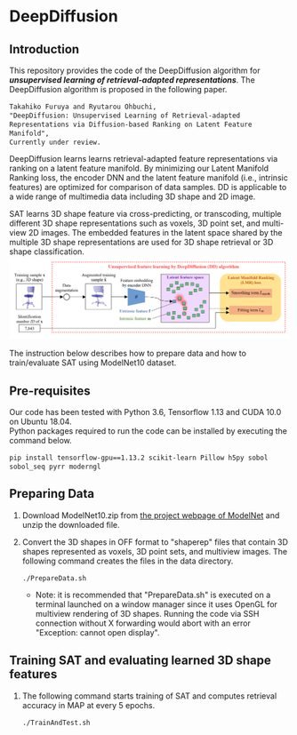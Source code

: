 # DeepDiffusion
## Introduction
This repository provides the code of the DeepDiffusion algorithm for ***unsupervised learning of retrieval-adapted representations***. 
The DeepDiffusion algorithm is proposed in the following paper.<br>
```
Takahiko Furuya and Ryutarou Ohbuchi,
"DeepDiffusion: Unsupervised Learning of Retrieval-adapted Representations via Diffusion-based Ranking on Latent Feature Manifold",
Currently under review.
```

DeepDiffusion learns learns retrieval-adapted feature representations via ranking on a latent feature manifold. By minimizing our Latent Manifold Ranking loss, the encoder DNN and the latent feature manifold (i.e., intrinsic features) are optimized for comparison of data samples. DD is applicable to a wide range of multimedia data including 3D shape and 2D image.

SAT learns 3D shape feature via cross-predicting, or transcoding, multiple different 3D shape representations such as voxels, 3D point set, and multi-view 2D images. The embedded features in the latent space shared by the multiple 3D shape representations are used for 3D shape retrieval or 3D shape classification.
![pic](DD.PNG)<br>

The instruction below describes how to prepare data and how to train/evaluate SAT using ModelNet10 dataset.

## Pre-requisites
Our code has been tested with Python 3.6, Tensorflow 1.13 and CUDA 10.0 on Ubuntu 18.04.<br>
Python packages required to run the code can be installed by executing the command below. <br>
```
pip install tensorflow-gpu==1.13.2 scikit-learn Pillow h5py sobol sobol_seq pyrr moderngl
```

## Preparing Data
1. Download ModelNet10.zip from [the project webpage of ModelNet](https://modelnet.cs.princeton.edu/) and unzip the downloaded file.

2. Convert the 3D shapes in OFF format to "shaperep" files that contain 3D shapes represented as voxels, 3D point sets, and multiview images. The following command creates the files in the data directory.<br>
    ```
    ./PrepareData.sh
    ```  
    * Note: it is recommended that "PrepareData.sh" is executed on a terminal launched on a window manager since it uses OpenGL for multiview rendering of 3D shapes. Running the code via SSH connection without X forwarding would abort with an error "Exception: cannot open display".

## Training SAT and evaluating learned 3D shape features
1. The following command starts training of SAT and computes retrieval accuracy in MAP at every 5 epochs.
    ```
    ./TrainAndTest.sh
    ```
